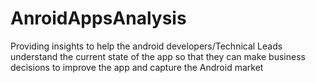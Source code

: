 # AnroidAppsAnalysis
Providing  insights to help the android developers/Technical Leads understand the current state of the app so that they can make business decisions to improve the app and capture the Android market
